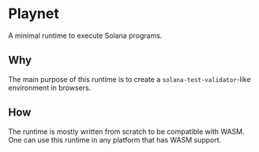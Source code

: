 # Playnet

A minimal runtime to execute Solana programs.

## Why

The main purpose of this runtime is to create a `solana-test-validator`-like environment in browsers.

## How

The runtime is mostly written from scratch to be compatible with WASM. One can use this runtime in any platform that has WASM support.
